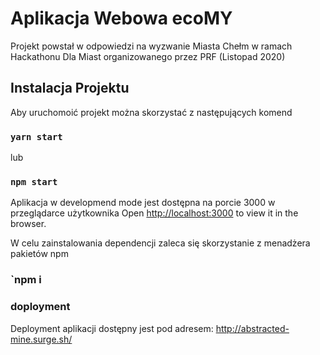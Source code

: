 # Aplikacja Webowa ecoMY

Projekt powstał w odpowiedzi na wyzwanie Miasta Chełm w ramach Hackathonu Dla Miast organizowanego przez PRF (Listopad 2020)

## Instalacja Projektu

Aby uruchomoić projekt można skorzystać z następujących komend

### `yarn start`
lub
### `npm start`

Aplikacja w developmend mode jest  dostępna na porcie 3000 w przeglądarce użytkownika
Open [http://localhost:3000](http://localhost:3000) to view it in the browser.


W celu zainstalowania dependencji zaleca się skorzystanie z menadżera pakietów npm
### `npm i

### doployment 

Deployment aplikacji dostępny jest  pod adresem:
http://abstracted-mine.surge.sh/
